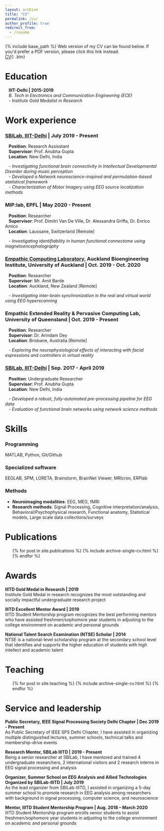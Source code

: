 ```yaml
---
layout: archive
title: "CV"
permalink: /cv/
author_profile: true
redirect_from:
  - /resume
---
```


{% include base_path %}
Web version of my CV can be found below. If you'd prefer a PDF version, please click this link instead. <br>
[CV](https://ekanshsareen.github.io/files/Sareen_CV.pdf){: .btn}

Education
======
   <b>IIIT-Delhi | 2015-2019</b><br>
   *B. Tech in Electronics and Communication Engineering (ECE)* <br>
   - *Institute Gold Medalist in Research* 

Work experience
======

### [SBILab, IIIT-Delhi](http://sbilab.iiitd.edu.in/) | July 2019 - Present <br>
   <b>Position</b>: Research Assisstant <br>
   <b>Supervisor</b>: Prof. Anubha Gupta <br>
   <b>Location</b>: New Delhi, India <br>
   
   - *Investigating functional brain connectivity in Intellectual Developmental Disorder during music perception* <br>
   - *Developed a Network neuroscience-inspired and permutation-based statistical framework* <br>
   - *Characterization of Motor Imagery using EEG source localization methods* <br>
   
### MIP:lab, EPFL | May 2020 - Present <br>
   <b>Position</b>: Researcher <br>
   <b>Supervisor</b>: Prof. Dimitri Van De Ville, Dr. Alessandra Griffa, Dr. Enrico Amico <br>
   <b>Location</b>: Laussane, Switzerland [Remote] <br>
   
   - *Investigating identifiability in human functional connectome using magnetoencephalography* <br>

### [Empathic Computing Laboratory](http://empathiccomputing.org/), Auckland Bioengineering Institute, University of Auckland | Oct. 2019 - Oct. 2020 <br>
   <b>Position</b>: Researcher <br>
   <b>Supervisor</b>: Mr. Amit Barde <br>
   <b>Location</b>: Auckland, New Zealand [Remote] <br>
   
   - *Investigating inter-brain synchronization in the real and virtual world using EEG hyperscanning* <br>
   
### Empathic Extended Reality & Pervasive Computing Lab, University of Queensland | Oct. 2019 - Present <br>
   <b>Position</b>: Researcher <br>
   <b>Supervisor</b>: Dr. Arindam Dey <br>
   <b>Location</b>: Brisbane, Australia [Remote] <br>
   
   - *Exploring the neurophysiological effects of interacting with facial expressions and controllers in virtual reality* <br>
   
### [SBILab, IIIT-Delhi](http://sbilab.iiitd.edu.in/) | Sep. 2017 - April 2019 <br>
   <b>Position</b>: Undergraduate Researcher <br>
   <b>Supervisor</b>: Prof. Anubha Gupta <br> 
   <b>Location</b>: New Delhi, India <br>
   
   - *Developed a robust, fully-automated pre-processing pipeline for EEG data* <br>
   - *Evaluation of functional brain networks using network science methods* <br>
  
Skills
======
### Programming
MATLAB, Python, Git/Github <br>

### Specialized software
EEGLAB, SPM, LORETA, Brainstorm, BrainNet Viewer, MRIcron, ERPlab <br>

### Methods
- <b>Neuroimaging modalities</b>: EEG, MEG, fMRI <br>
- <b>Research methods</b>: Signal Processing, Cognitive interpretation/analysis, Behavioral/Psychophysical research, Functional anatomy, Statistical models, Large scale data collections/surveys <br>

Publications
======
  <ul>{% for post in site.publications %}
    {% include archive-single-cv.html %}
  {% endfor %}</ul>

Awards
======
  <b>IIITD Gold Medal in Research | 2019 </b> <br>
  Institute Gold Medal in research recognizes the most outstanding and socially impactful undergraduate research project
  
  <b>IIITD Excellent Mentor Award | 2019 </b> <br>
  IIITD Student Mentorship program recognizes the best performing mentors who have assisted freshmen/sophomore year students in adjusting to the college environment on academic and personal grounds <br>
  
  <b>National Talent Search Examination (NTSE) Scholar | 2014 </b> <br>
  NTSE is a national-level scholarship program at the secondary school level that identifies and supports the higher education of students with high intellect and academic talent
  
<!---
Talks
======
  <ul>{% for post in site.talks %}
    {% include archive-single-talk-cv.html %}
  {% endfor %}</ul> -->
  
Teaching
======
  <ul>{% for post in site.teaching %}
    {% include archive-single-cv.html %}
  {% endfor %}</ul>
  
Service and leadership
======
 
<b>Public Secretary, IEEE Signal Processing Society Delhi Chapter | Dec 2019 - Present</b> <br>
  As Public Secretary of IEEE SPS Delhi Chapter, I have assisted in organizing multiple distinguished lectures, summer schools, technical talks and membership-drive events
  
<b>Research Mentor, SBILab IIITD | 2019 - Present </b> <br>
  Being a senior researcher at SBILab, I have mentored and trained 4 undergraduate researchers, 2 international visitors and 2 research interns in EEG signal processing and analysis
  
  <b>Organizer, Summer School on EEG Analysis and Allied Technologies Organized by SBILab-IIITD | July 2019 </b> <br>
  As the lead organizer from SBILab-IIITD, I assisted in organizing a 5-day summer school to promote research in EEG analysis among researchers with background in signal processing, computer science, and neuroscience
  
  <b>Mentor, IIITD Student Mentorship Program | Aug. 2018 – March 2020</b> <br>
  IIITD Student Mentorship program enrolls senior students to assist freshmen/sophomore year students in adjusting to the college environment on academic and personal grounds
